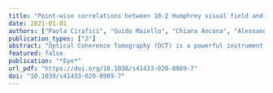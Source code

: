 ```yaml
---
title: "Point-wise correlations between 10-2 Humphrey visual field and OCT data in open angle glaucoma"
date: 2021-01-01
authors: ["Paola Cirafici", "Guido Maiello", "Chiara Ancona", "Alessandro Masala", "Carlo Enrico Traverso", "Michele Iester"]
publication_types: ["2"]
abstract: "Optical Coherence Tomography (OCT) is a powerful instrument for helping clinicians detect and monitor glaucoma. The aim of this study was to provide a detailed mapping of the relationships between visual field (VF) sensitivities and measures of retinal structure provided by a commercial Spectral Domain (SD)-OCT system (RTvue-100 Optovue)."
featured: false
publication: "*Eye*"
url_pdf: "https://doi.org/10.1038/s41433-020-0989-7"
doi: "10.1038/s41433-020-0989-7"
---
```


